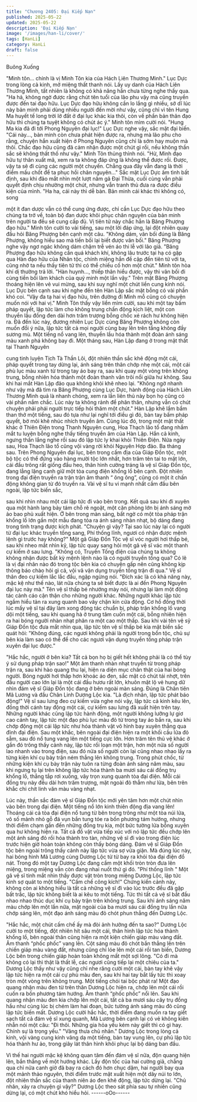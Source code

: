```yaml
---
title: "Chương 2405: Đại Kiếp Nạn"
published: 2025-05-22
updated: 2025-05-22
description: 'Đại Kiếp Nạn'
image: '/images/han-li/cover/'
tags: [HanLi]
category: HanLi
draft: false
---
```


Buông Xuống

"Minh tôn... chính là vị Minh Tôn kia của Hách Liên Thương
Minh." Lục Dực trong lòng cả kinh, mở miệng thất thanh nói.
Lấy uy danh của Hách Liên Thương Minh, tất nhiên là không có
khả năng hắn chưa từng nghe thấy qua.
"Ha hả, không ngờ được rằng chút tên tuổi của lão phu vậy mà
cũng truyền được đến tai đạo hữu. Lục Dực đạo hữu không cần
lo lắng gì nhiều, sở dĩ lúc này bản minh phải dùng nhiều người
đến mời như vậy, cũng chỉ vì tên Hung Ma huyết tế long trời lở
đất ở đại lục khác kia thôi, còn về phần bản thân đạo hữu thì
chúng ta tuyệt không có chút ác ý." Minh tôn mỉm cười nói.
"Hung Ma kia đã đi tới Phong Nguyên đại lục!" Lục Dực nghe vậy,
sắc mặt đại biến.
"Cái này..., bản minh còn chưa phát hiện được ra, nhưng mà lão
phu cho rằng, chuyện hắn xuất hiện ở Phong Nguyên cũng chỉ là
sớm hay muộn mà thôi. Chắc đạo hữu cũng đã cảm nhận được
một chút gì rồi, nếu không thần sắc sẽ không thất thố như vậy."
Minh Tôn thủng thỉnh nói.
"Hừ, Minh đạo hữu tự thân xuất mã, xem ra ta không đáp ứng là
không thể được rồi. Được, vậy ta sẽ đi cùng các người một
chuyến. Chẳng qua đây vẫn đang là thời điểm mấu chốt để ta
phục hồi chân nguyên..." Sắc mặt Lục Dực âm tình bất định, sau
khi đảo mắt nhìn một lượt năm gã Đại Thừa, cuối cùng vẫn phải
quyết định chịu nhường một chút, nhưng vẫn tranh thủ đưa ra
được điều kiện của mình.
"Ha ha, cái này thì dễ bàn. Bản minh cái khác thì không có, song

một ít đan dược vẫn có thể cung ứng được, chỉ cần Lục Dực đạo
hữu theo chúng ta trở về, toàn bộ đan dược khôi phục chân
nguyên của bản minh trên người ta đều sẽ cung cấp đủ. Vị tiên tử
này chắc hẳn là Băng Phượng đạo hữu." Minh tôn cười to vài
tiếng, sau một lời đáp ứng, lại đột nhiên quay đầu hỏi Băng
Phượng bên cạnh một câu.
"Không dám, vãn bối đúng là Băng Phượng, không hiểu sao mà
tiền bối lại biết được vãn bối." Băng Phượng nghe vậy ngơ ngác
không dám chậm trễ vén áo thi lễ với lão giả.
"Băng Phượng đạo hữu không cần quá khách khí, không lâu
trước tại hạ có gặp qua Hàn đạo hữu của Nhân tộc, chính miệng
hắn đề cập đến tiên tử với ta, cũng nhờ ta nếu thấy tiên tử thì có
thể chiếu cố hơn một chút." Minh tôn hòa khí dị thường trả lời.
"Hàn huynh..., thiếp thân hiểu được, vậy thì vãn bối đi cùng tiền
bối làm khách của quý minh một lần vậy." Trên mặt Băng Phượng
thoáng hiện lên vẻ vui mừng, sau khi suy nghĩ một chút liền cung
kính nói.
Lục Dực bên cạnh sau khi nghe đến tên Hàn Lập sắc mặt bỗng
có vài phần khó coi.
"Vậy đa tạ hai vị đạo hữu, trên đường đi Minh mỗ cũng có chuyện
muốn nói với hai vị."
Minh Tôn thấy vậy liền mỉm cười, sau khi một tay bấm pháp
quyết, lập tức làm cho không trung chấn động kịch liệt, một con
thuyền lầu đồng đen dài hơn trăm trượng bỗng chốc xé rách hư
không hiện ra.
Đã đến lúc này, đương nhiên Lục Dực cùng Băng Phượng không
còn muốn đổi ý nữa, lập tức tất cả mọi người cùng bay lên trên
tầng không đầy sương mù.
Một tiếng nổ vang lên, thuyền lầu hóa thành một đoàn ánh sáng
màu xanh phá không bay đi.
Một tháng sau, Hàn Lập đang ở trong mật thất tại Thanh Nguyên

cung tinh luyện Tịch Tà Thần Lôi, đột nhiên thần sắc khẽ động
một cái, pháp quyết trong tay dừng lại, ánh sáng trên thân chớp
nhẹ một cái, một cái phù lục màu xanh từ trong tay áo bay ra, sau
khi quay một vòng trên không trung, bỗng nhiên hóa thành một
đoàn thanh văn trôi nổi giữa hư không.
Sau khi hai mắt Hàn Lập đảo qua không khỏi khẽ nheo lại.
"Không ngờ nhanh như vậy mà đã tìm ra Băng Phượng cùng Lục
Dực, hành động của Hách Liên Thương Minh quả là nhanh
chóng, xem ra lần liên thủ này bọn họ cũng có vài phần nắm
chắc. Lúc này ta không rảnh để phân thân, nhưng vẫn có chút
chuyện phải phái người trực tiếp hỏi thăm một chút."
Hàn Lập khẽ lẩm bẩm than thở một tiếng, sau đó tựa như lại nghĩ
tới điều gì đó, bàn tay bấm pháp quyết, bờ môi khẽ nhúc nhích
truyền âm.
Cùng lúc đó, trong một mật thất khác ở Thiên Điện trong Thanh
Nguyên cung, Hoa Thạch lão tổ đang nhắm mắt tu luyện bỗng
nghe thấy tiếng truyền âm của Hàn Lập.
Hắn cả kinh, ngưng thần lắng nghe rồi sau đó lập tức ly khai khỏi
Thiên Điện.
Nửa ngày sau, Hoa Thạch lão tổ cũng vội vàng rời khỏi Nguyên
Hợp đảo.
Ba tháng sau.
Trên Phong Nguyên đại lục, bên trong cấm địa của Giáp Đồn tộc,
một bộ tộc có thể đứng vào hàng mười tộc lớn nhất, hơn trăm tên
tai to mặt lớn, cái đầu trông rất giống đầu heo, thân hình cường
tráng là vệ sĩ Giáp Đồn tộc, đang lẳng lặng canh giữ một tòa cung
điện khổng lồ bên cạnh.
Đột nhiên trong đại điện truyền ra trận trận âm thanh “ ông ông”,
cũng có một ít chấn động không gian từ đó truyền ra.
Vài vệ sĩ tu vi mạnh nhất cầm đầu bên ngoài, lập tức biến sắc,

sau khi nhìn nhau một cái lập tức đi vào bên trong.
Kết quả sau khi đi xuyên qua một hành lang bảy tám chỗ rẽ
ngoặt, một căn phòng lớn bị ánh sáng mờ ảo bao phủ xuất hiện.
Ở bên trong màn sáng, bất ngờ có một tòa pháp trận khổng lồ lớn
gần một mẫu đang tỏa ra ánh sáng nhàn nhạt, bộ dáng đang
trong tình trạng được kích phát.
"Chuyện gì vậy? Tại sao lúc này lại có người từ đại lục khác
truyền tống sang, Phí thống lĩnh, ngươi có nhận được mệnh lệnh
gì trước hay không?" Một gã Giáp Đồn Tộc vệ sĩ vóc người hơi
thấp bé, sau khi nheo mắt nhìn kỹ, lập tức quay sang hỏi một gã
vệ sĩ vác một thanh cự kiếm ở sau lưng.
"Không có, Truyền Tống điện của chúng ta không không nhận
được bất kỳ mệnh lệnh nào là có người truyền tống qua? Có lẽ là
vị đại nhân nào đó trong tộc bên kia có chuyện gấp nên cũng
không kịp thông báo chào hỏi gì cả, vội vã vận dụng truyền tống
trận đi qua." Vệ sĩ thân đeo cự kiếm lắc lắc đầu, ngập ngừng nói.
"Đích xác là có khả năng này, mặc kệ như thế nào, lát nữa chúng
ta sẽ biết được là ai đến Phong Nguyên đại lục này mà." Tên vệ
sĩ thấp bé nhướng mày nói, nhưng lại làm một động tác cảnh cáo
cận thận cho những người khác.
Những người khác lập tức ngầm hiểu tản ra xung quanh bao vây
chặn kín cửa động.
Cơ hồ đồng thời lúc mấy vệ sĩ tại đây làm xong động tác chuẩn bị,
pháp trận khổng lồ vang dội một tiếng, sau khi quang hà ở trung
tâm cuốn một cái, bỗng nhiên hiện ra hai bóng người nhàn nhạt
phân ra một cao một thấp.
Sau khi vài tên vệ sỹ Giáp Đồn tộc đưa mắt nhìn qua, lập tức tên
vệ sĩ thấp bé kia mặt biến sắc quát hỏi:
"Không đúng, các ngươi không phải là người trong bổn tộc, chủ
sự bên kia làm sao có thể để cho các ngươi vận dụng truyền tống
pháp trận xuyên đại lục được."

"Hắc hắc, người ở bên kia? Tất cả bọn họ bị giết hết không phải
là có thể tùy ý sử dụng pháp trận sao!" Một âm thanh nhàn nhạt
truyền từ trong pháp trận ra, sau khi hào quang thu lại, hiện ra
diện mục chân thật của hai bóng người.
Bóng người hơi thấp hơn khoác áo đen, sắc mặt có chút tái nhợt,
trên đầu người cao lớn lại là một cái đầu hươu rất lớn, khuôn mặt
lộ vẻ hung dữ nhìn đám vệ sĩ Giáp Đồn tộc đang ở bên ngoài
màn sáng.
Đúng là Chân tiên Mã Lương và đầu Chân Linh Dương Lộc kia.
"Là địch nhân, lập tức phát báo động!"
Vệ sĩ sau lưng đeo cự kiếm vừa nghe nói vậy, lập tức cả kinh kêu
lên, đồng thời cánh tay động một cái, cự kiếm sau lưng đã xuất
hiện trên tay.
Những người khác cũng lập tức hành động, một người không
lưỡng lự giơ cao cánh tay, lập tức một đạo phù lục màu đỏ từ
trong tay áo bắn ra, sau khi chớp động một cái lập tức như hóa
thành vật vô hình bay xuyên thẳng qua đỉnh đại điện.
Sau một khắc, bên ngoài đại điện hiện ra một khối cầu lửa đỏ
sẫm, sau đó nổ tung vang lên một tiếng cực lớn.
Hơn trăm tên thủ vệ khác ở gần đó trông thấy cảnh này, lập tức
rối loạn một trận, hơn một nửa số người lao nhanh vào trong
điện, sau đó nửa số người còn lại cũng nhao nhao lấy ra từng
kiện khí cụ bày trận ném thẳng lên không trung.
Trong phút chốc, từ những kiện khí cụ bày trận này tuôn ra từng
đoàn ánh sáng năm màu, sau khi ngưng tụ lại trên không lập tức
hóa thành ba mươi sáu cái đồng trụ khổng lồ, thẳng tắp rơi
xuống, vây trọn xung quanh tòa đại điện.
Mỗi cái đồng trụ này đều dài hơn trăm trượng, mặt ngoài đỏ thẫm
như lửa, bên trên khắc chi chít linh văn màu vàng nhạt.

Lúc này, thần sắc đám vệ sĩ Giáp Đồn tộc mới yên tâm hơn một
chút nhìn vào bên trong đại điện.
Một tiếng nổ lớn kinh thiên động địa vang lên!
Thoáng cái cả tòa đại điện nổ tung từ bên trong trông như một tòa
núi lửa, vô số mảnh nhỏ gỗ đá vụn bắn tung tóe ra bốn phương
tám hướng, nhưng thời điểm chạm gần đến những đồng trụ kia,
một bức tường lửa bỗng xuyên qua hư không hiện ra.
Tất cả đồ vật vừa tiếp xúc với nó lập tức đều chớp lên một ánh
sáng đỏ rồi hóa thành tro tàn, những vệ sĩ đi vào trong điện lúc
trước hiện giờ hoàn toàn không còn thấy bóng dáng.
Đám vệ sĩ Giáp Đồn tộc bên ngoài trông thấy cảnh này lập tức
vừa sợ vừa giận.
Mà đúng lúc này, hai bóng hình Mã Lương cùng Dương Lộc từ từ
bay ra khỏi tòa đại điện đổ nát.
Trong đó một tay Dương Lộc đang cầm một khối tròn tròn đưa lên
miệng, trong miệng vẫn còn đang nhai nuốt thứ gì đó.
"Phí thống lĩnh "
Một gã vệ sĩ tinh mắt nhìn thấy được vật tròn trong miệng Dương
Lộc, lập tức kinh sợ quát to một tiếng.
"Cấm chế công kích!"
Chứng kiến cảnh này, không còn ai không hiểu là tất cả những vệ
sĩ đi vào lúc trước đều đã gặp bất trắc, lập tức không biết là ai
kêu to một tiếng.
Tức thì tất cả vệ sĩ bắt đầu nhao nhao thúc dục khí cụ bày trận
trên không trung.
Sau khi ánh sáng năm màu chớp lên một lần nữa, mặt ngoài của
ba mươi sáu cái đồng trụ lần nữa chớp sáng lên, một đạo ánh
sáng màu đỏ chót phun thẳng đến Dương Lộc.

"Hắc hắc, một chút cấm chế ấy mà đòi ảnh hưởng đến ta sao?"
Dương Lộc cười to một tiếng, đột nhiên hít sâu một cái, thân hình
lập tức hóa thành khổng lồ, bên ngoài thân cũng hiện ra một kiện
chiến giáp màu vàng đất.
Âm thanh “phốc phốc” vang lên.
Cột sáng màu đỏ chót bắn thẳng lên trên chiến giáp màu vàng
đất, nhưng cũng chỉ lóe lên một cái rồi tan biến, Dương Lộc bên
trong chiến giáp hoàn toàn không mất một sợi lông.
"Có đi mà không có lại thì thật là thất lễ, các ngươi cũng tiếp lại
một chiêu của ta."
Dương Lộc thấy như vậy cũng chỉ nhe răng cười một cái, bàn tay
khẽ vậy lập tức hiện ra một cái cự phủ màu đen, sau khi hai tay
bắt lấy tức thì xoay tròn một vòng trên không trung.
Một tiếng chói tai bộc phát ra!
Một đạo quang nhận màu đen từ trên thân Dương Lộc hiện ra,
chớp lên một cái rồi cuốn ra bốn phương tám hướng.
Âm thanh “phốc phốc” nổi lên.
Sau khi quang nhận màu đen kia chớp lên một cái, tất cả ba mươi
sáu cây trụ đồng hầu như cùng lúc bị chém làm hai đoạn, bức
tường ánh sáng màu đỏ cũng lập tức biến mất.
Dương Lộc cười hắc hắc, thời điểm đang muốn ra tay giết sạch
tất cả đám vệ sĩ xung quanh, Mã Lương bên cạnh lại có vẻ không
kiên nhẫn nói một câu: "Đi thôi. Những gia hỏa yếu kém này giết
thì có gì hay. Chính sự là trọng yếu."
"Vâng thưa chủ nhân." Dương Lộc trong lòng cả kinh, vội vàng
cung kính vâng dạ một tiếng, bàn tay vung lên, cự phủ lập tức
hóa thành hư ảo, trong giây lát thân hình khôi phục lại bộ dáng
ban đầu.

Vì thế hai người mặc kệ không quan tâm đến đám vệ sĩ nữa, độn
quang hiện lên, bắn thẳng về một hướng khác.
Lấy độn tốc của hai cường giả, chẳng qua chỉ nửa canh giờ đã
bay ra cách đó hơn chục dặm, hai người bay qua một mảnh thảo
nguyên, thời điểm trước mặt xuất hiện một dãy núi to lớn, đột
nhiên thần sắc của thanh niên áo đen khẽ động, lập tức dừng lại.
"Chủ nhân, xảy ra chuyện gì vậy?" Dương Lộc theo sát phía sau
tự nhiên cũng dừng lại, có một chút khó hiểu hỏi.
------oOo------
